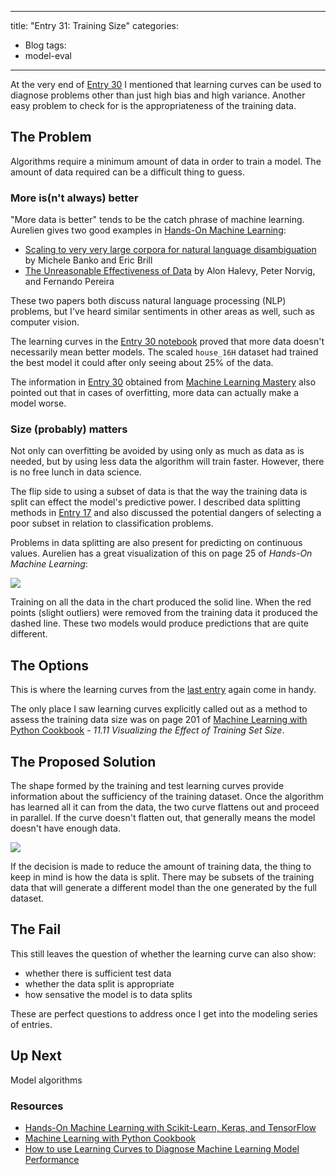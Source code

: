 ---
title: "Entry 31: Training Size"
categories:
  - Blog
tags:
  - model-eval
  ---

At the very end of [Entry 30](https://julielinx.github.io/blog/30_learning_curves_imp_perform/) I mentioned that learning curves can be used to diagnose problems other than just high bias and high variance. Another easy problem to check for is the appropriateness of the training data.

## The Problem

Algorithms require a minimum amount of data in order to train a model. The amount of data required can be a difficult thing to guess.

### More is(n't always) better

"More data is better" tends to be the catch phrase of machine learning. Aurelien gives two good examples in [Hands-On Machine Learning](https://www.amazon.com/Hands-Machine-Learning-Scikit-Learn-TensorFlow/dp/1492032646):

- [Scaling to very very large corpora for natural language disambiguation](homl.info/6) by Michele Banko and Eric Brill
- [The Unreasonable Effectiveness of Data](homl.info/7) by Alon Halevy, Peter Norvig, and Fernando Pereira

These two papers both discuss natural language processing (NLP) problems, but I've heard similar sentiments in other areas as well, such as computer vision.

The learning curves in the [Entry 30 notebook](https://github.com/julielinx/datascience_diaries/blob/master/02_model_eval/30_nb_learning_curves.ipynb) proved that more data doesn't necessarily mean better models. The scaled `house_16H` dataset had trained the best model it could after only seeing about 25% of the data.

The information in [Entry 30](https://julielinx.github.io/blog/30_learning_curves_imp_perform/) obtained from [Machine Learning Mastery](https://machinelearningmastery.com/learning-curves-for-diagnosing-machine-learning-model-performance/) also pointed out that in cases of overfitting, more data can actually make a model worse.

### Size (probably) matters

Not only can overfitting be avoided by using only as much as data as is needed, but by using less data the algorithm will train faster. However, there is no free lunch in data science.

The flip side to using a subset of data is that the way the training data is split can effect the model's predictive power. I described data splitting methods in [Entry 17](https://julielinx.github.io/blog/17_resampling/) and also discussed the potential dangers of selecting a poor subset in relation to classification problems.

Problems in data splitting are also present for predicting on continuous values. Aurelien has a great visualization of this on page 25 of *Hands-On Machine Learning*:

<img src='../img/training_sample.png'>

Training on all the data in the chart produced the solid line. When the red points (slight outliers) were removed from the training data it produced the dashed line. These two models would produce predictions that are quite different.

## The Options

This is where the learning curves from the [last entry](https://julielinx.github.io/blog/30_learning_curves_imp_perform/) again come in handy.

The only place I saw learning curves explicitly called out as a method to assess the training data size was on page 201 of [Machine Learning with Python Cookbook](https://www.amazon.com/Machine-Learning-Python-Cookbook-Preprocessing/dp/1491989386) - *11.11 Visualizing the Effect of Training Set Size*.

## The Proposed Solution

The shape formed by the training and test learning curves provide information about the sufficiency of the training dataset. Once the algorithm has learned all it can from the data, the two curve flattens out and proceed in parallel. If the curve doesn't flatten out, that generally means the model doesn't have enough data.

<img src='../img/learning_curve_ex.png'>

If the decision is made to reduce the amount of training data, the thing to keep in mind is how the data is split. There may be subsets of the training data that will generate a different model than the one generated by the full dataset.

## The Fail

This still leaves the question of whether the learning curve can also show:

- whether there is sufficient test data
- whether the data split is appropriate
- how sensative the model is to data splits

These are perfect questions to address once I get into the modeling series of entries.

## Up Next

Model algorithms

### Resources

- [Hands-On Machine Learning with Scikit-Learn, Keras, and TensorFlow](https://www.amazon.com/Hands-Machine-Learning-Scikit-Learn-TensorFlow/dp/1492032646)
- [Machine Learning with Python Cookbook](https://www.amazon.com/Machine-Learning-Python-Cookbook-Preprocessing/dp/1491989386)
- [How to use Learning Curves to Diagnose Machine Learning Model Performance](https://machinelearningmastery.com/learning-curves-for-diagnosing-machine-learning-model-performance/)
